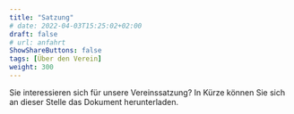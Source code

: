 ```yaml
---
title: "Satzung"
# date: 2022-04-03T15:25:02+02:00
draft: false
# url: anfahrt
ShowShareButtons: false
tags: [Über den Verein]
weight: 300
---
```


Sie interessieren sich für unsere Vereinssatzung? In Kürze können Sie sich an dieser Stelle das Dokument herunterladen. 